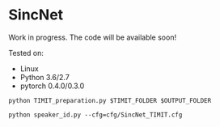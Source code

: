 # SincNet
Work in progress. The code will be available soon!

Tested on:
- Linux
- Python 3.6/2.7
- pytorch 0.4.0/0.3.0


``
python TIMIT_preparation.py $TIMIT_FOLDER $OUTPUT_FOLDER
``

``
python speaker_id.py --cfg=cfg/SincNet_TIMIT.cfg
``
